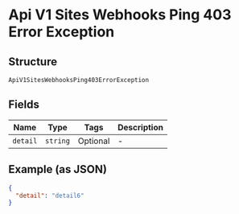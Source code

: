 
# Api V1 Sites Webhooks Ping 403 Error Exception

## Structure

`ApiV1SitesWebhooksPing403ErrorException`

## Fields

| Name | Type | Tags | Description |
|  --- | --- | --- | --- |
| `detail` | `string` | Optional | - |

## Example (as JSON)

```json
{
  "detail": "detail6"
}
```


